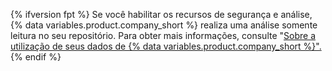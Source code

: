 {% ifversion fpt %}
Se você habilitar os recursos de segurança e análise,
{% data variables.product.company_short %} realiza uma análise somente leitura no seu repositório. Para obter mais informações, consulte "[Sobre a utilização de seus dados de {% data variables.product.company_short %}".](/github/understanding-how-github-uses-and-protects-your-data/about-githubs-use-of-your-data)
{% endif %}
